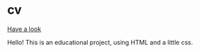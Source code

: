 # cv
[Have a look](https://evakarm.github.io/cv/) 

Hello! This is an educational project, using HTML and a little css. 
